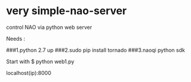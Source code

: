 # very simple-nao-server
control NAO via python web server

Needs :

###1.python 2.7 up
###2.sudo pip install tornado
###3.naoqi python sdk

Start with $ python web1.py

localhost(ip):8000
